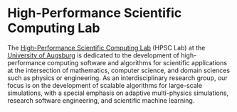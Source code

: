 # High-Performance Scientific Computing Lab

The [High-Performance Scientific Computing Lab](https://www.uni-augsburg.de/fakultaet/mntf/math/prof/hpsc) (HPSC Lab) at the [University of Augsburg](https://www.uni-augsburg.de) is dedicated to the development of high-performance computing software and algorithms for scientific applications at the intersection of mathematics, computer science, and domain sciences such as physics or engineering. As an interdisciplinary research group, our focus is on the development of scalable algorithms for large-scale simulations, with a special emphasis on adaptive multi-physics simulations, research software engineering, and scientific machine learning.
